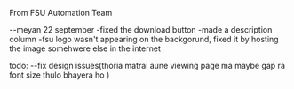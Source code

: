 From FSU Automation Team

--meyan 22 september
    -fixed the download button
    -made a description column
    -fsu logo wasn't appearing on the backgorund, fixed it by hosting the image somehwere else in the internet


todo:
--fix design issues(thoria matrai aune viewing page ma maybe gap ra font size thulo bhayera ho )
